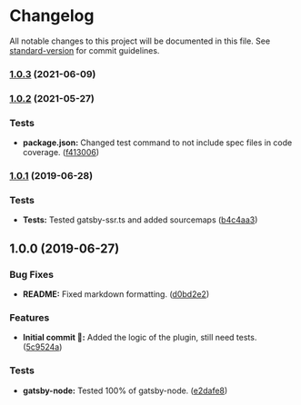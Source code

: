 # Changelog

All notable changes to this project will be documented in this file. See [standard-version](https://github.com/conventional-changelog/standard-version) for commit guidelines.

### [1.0.3](https://github.com/smithc/gatsby-plugin-webpack-entry/compare/v1.0.2...v1.0.3) (2021-06-09)



### [1.0.2](https://github.com/smithc/gatsby-plugin-webpack-entry/compare/v1.0.1...v1.0.2) (2021-05-27)


### Tests

* **package.json:** Changed test command to not include spec files in code coverage. ([f413006](https://github.com/smithc/gatsby-plugin-webpack-entry/commit/f413006))



### [1.0.1](https://github.com/itmayziii/gatsby-plugin-webpack-entry/compare/v1.0.0...v1.0.1) (2019-06-28)


### Tests

* **Tests:** Tested gatsby-ssr.ts and added sourcemaps ([b4c4aa3](https://github.com/itmayziii/gatsby-plugin-webpack-entry/commit/b4c4aa3))



## 1.0.0 (2019-06-27)


### Bug Fixes

* **README:** Fixed markdown formatting. ([d0bd2e2](https://github.com/itmayziii/gatsby-plugin-webpack-entry/commit/d0bd2e2))


### Features

* **Initial commit :rocket::** Added the logic of the plugin, still need tests. ([5c9524a](https://github.com/itmayziii/gatsby-plugin-webpack-entry/commit/5c9524a))


### Tests

* **gatsby-node:** Tested 100% of gatsby-node. ([e2dafe8](https://github.com/itmayziii/gatsby-plugin-webpack-entry/commit/e2dafe8))
